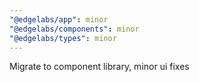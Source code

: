 ```yaml
---
"@edgelabs/app": minor
"@edgelabs/components": minor
"@edgelabs/types": minor
---
```


Migrate to component library, minor ui fixes

